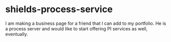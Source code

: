 # shields-process-service
I am making a business page for a friend that I can add to my portfolio. He is a process server
and would like to start offering PI services as well, eventually.